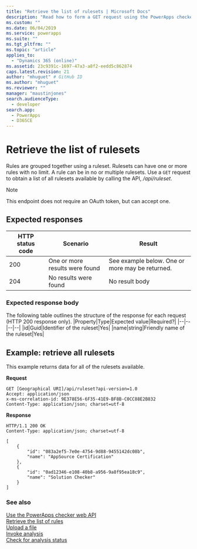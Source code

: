 ```yaml
---
title: "Retrieve the list of rulesets | Microsoft Docs"
description: "Read how to form a GET request using the PowerApps checker web API to retrieve the list of rulesets available"
ms.custom: ""
ms.date: 06/04/2019
ms.service: powerapps
ms.suite: ""
ms.tgt_pltfrm: ""
ms.topic: "article"
applies_to: 
  - "Dynamics 365 (online)"
ms.assetid: 23c9391c-1697-47a3-a8f2-eedd5c862874
caps.latest.revision: 21
author: "mhuguet" # GitHub ID
ms.author: "mhuguet"
ms.reviewer: ""
manager: "maustinjones"
search.audienceType: 
  - developer
search.app: 
  - PowerApps
  - D365CE
---
```


# Retrieve the list of rulesets

Rules are grouped together using a ruleset. Rulesets can have one or more rules with no limit. A rule can be in no or multiple rulesets. Use a `GET` request to obtain a list of all rulesets available by calling the API, */api/ruleset*.

> [!NOTE]
>  This endpoint does not require an OAuth token, but can accept one.

<a name="bkmk_responses"></a>

## Expected responses
|HTTP status code|Scenario|Result|
|--|--|--|
|200|One or more results were found|See example below. One or more may be returned.|
|204|No results were found|No result body|

### Expected response body
The following table outlines the structure of the response for each request (HTTP 200 response only).
|Property|Type|Expected value|Required?|
|--|--|--|--|
|id|Guid|Identifier of the ruleset|Yes|
|name|string|Friendly name of the ruleset|Yes|

<a name="bkmk_retrieve"></a>

## Example: retrieve all rulesets

This example returns data for all of the rulesets available.

**Request**
```http
GET [Geographical URI]/api/ruleset?api-version=1.0
Accept: application/json
x-ms-correlation-id: 9E378E56-6F35-41E9-BF8B-C0CC88E2B832
Content-Type: application/json; charset=utf-8
```

**Response**
```http
HTTP/1.1 200 OK
Content-Type: application/json; charset=utf-8

[
    {
        "id": "083a2ef5-7e0e-4754-9d88-9455142dc08b",
        "name": "AppSource Certification"
    },
    {
        "id": "0ad12346-e108-40b8-a956-9a8f95ea18c9",
        "name": "Solution Checker"
    }
]

```

### See also

[Use the PowerApps checker web API](overview.md)<br />
[Retrieve the list of rules](retrieve-rules.md)<br />
[Upload a file](upload-file.md)<br />
[Invoke analysis](analyze.md)<br />
[Check for analysis status](check-status.md)<br />